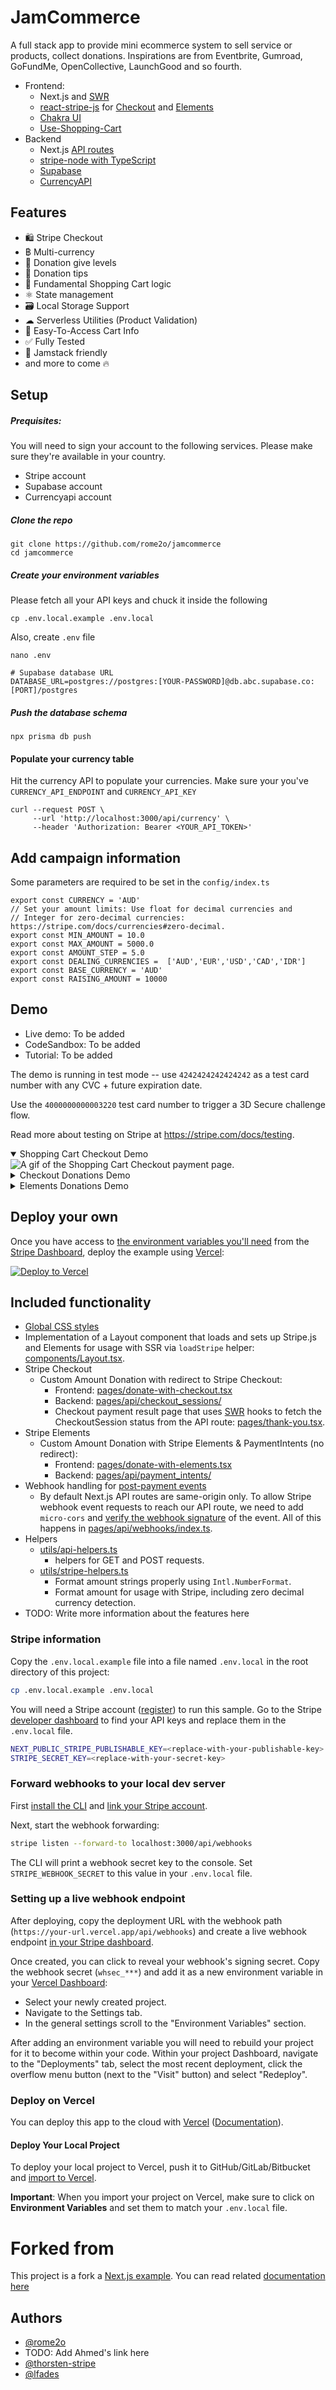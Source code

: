 # JamCommerce

A full stack app to provide mini ecommerce system to sell service or products, collect donations. Inspirations are from Eventbrite, Gumroad, GoFundMe, OpenCollective, LaunchGood and so fourth.

- Frontend:
  - Next.js and [SWR](https://github.com/vercel/swr)
  - [react-stripe-js](https://github.com/stripe/react-stripe-js) for [Checkout](https://stripe.com/checkout) and [Elements](https://stripe.com/elements)
  - [Chakra UI](https://chakra-ui.com/)
  - [Use-Shopping-Cart](https://useshoppingcart.com/docs/)
- Backend
  - Next.js [API routes](https://nextjs.org/docs/api-routes/introduction)
  - [stripe-node with TypeScript](https://github.com/stripe/stripe-node#usage-with-typescript)
  - [Supabase](https://supabase.com/docs/reference/javascript)
  - [CurrencyAPI](https://currencyapi.com)

## Features
- 🛍 Stripe Checkout
- ฿ Multi-currency
- 💸 Donation give levels
- 🤑 Donation tips
- 🛒 Fundamental Shopping Cart logic
- ⚛️ State management
- 🗃 Local Storage Support
- ☁︎ Serverless Utilities (Product Validation)
- 🧾 Easy-To-Access Cart Info
- ✅ Fully Tested
- 🎸 Jamstack friendly
- and more to come 🔥


## Setup

##### Prequisites: 
You will need to sign your account to the following services. Please make sure they're available in your country.
- Stripe account
- Supabase account
- Currencyapi account

##### Clone the repo

``` 
git clone https://github.com/rome2o/jamcommerce
cd jamcommerce
```

##### Create your environment variables
Please fetch all your API keys and chuck it inside the following
```
cp .env.local.example .env.local
```

Also, create `.env` file
```
nano .env
```
```
# Supabase database URL
DATABASE_URL=postgres://postgres:[YOUR-PASSWORD]@db.abc.supabase.co:[PORT]/postgres
```

##### Push the database schema

``` 
npx prisma db push
```

#### Populate your currency table
Hit the currency API to populate your currencies. Make sure your you've `CURRENCY_API_ENDPOINT` and `CURRENCY_API_KEY`
```
curl --request POST \                                    
     --url 'http://localhost:3000/api/currency' \
     --header 'Authorization: Bearer <YOUR_API_TOKEN>'
```


## Add campaign information
Some parameters are required to be set in the `config/index.ts`
```
export const CURRENCY = 'AUD'
// Set your amount limits: Use float for decimal currencies and
// Integer for zero-decimal currencies: https://stripe.com/docs/currencies#zero-decimal.
export const MIN_AMOUNT = 10.0
export const MAX_AMOUNT = 5000.0
export const AMOUNT_STEP = 5.0
export const DEALING_CURRENCIES =  ['AUD','EUR','USD','CAD','IDR']
export const BASE_CURRENCY = 'AUD'
export const RAISING_AMOUNT = 10000
```
## Demo

- Live demo: To be added
- CodeSandbox: To be added
- Tutorial: To be added

The demo is running in test mode -- use `4242424242424242` as a test card number with any CVC + future expiration date.

Use the `4000000000003220` test card number to trigger a 3D Secure challenge flow.

Read more about testing on Stripe at https://stripe.com/docs/testing.

<details open><summary>Shopping Cart Checkout Demo</summary>
<img src="./public/shopping_cart_demo.gif" alt="A gif of the Shopping Cart Checkout payment page." align="center">
</details>

<details><summary>Checkout Donations Demo</summary>
<img src="./public/checkout_demo.gif" alt="A gif of the Checkout payment page." align="center">
</details>

<details><summary>Elements Donations Demo</summary>
<img src="./public/elements_demo.gif" alt="A gif of the custom Elements checkout page." align="center">
</details>

## Deploy your own

Once you have access to [the environment variables you'll need](#required-configuration) from the [Stripe Dashboard](https://dashboard.stripe.com/apikeys), deploy the example using [Vercel](https://vercel.com?utm_source=github&utm_medium=readme&utm_campaign=next-example):

[![Deploy to Vercel](https://vercel.com/button)](https://vercel.com/new/git/external?repository-url=https://github.com/rome2o/jamcommerce&project-name=jamcommerce-name=with-stripe-typescript&env=NEXT_PUBLIC_STRIPE_PUBLISHABLE_KEY,STRIPE_SECRET_KEY&envDescription=Enter%20your%20Stripe%20Keys&envLink=https://github.com/vercel/next.js/tree/canary/examples/with-stripe-typescript%23required-configuration)

## Included functionality

- [Global CSS styles](https://nextjs.org/blog/next-9-2#built-in-css-support-for-global-stylesheets)
- Implementation of a Layout component that loads and sets up Stripe.js and Elements for usage with SSR via `loadStripe` helper: [components/Layout.tsx](components/Layout.tsx).
- Stripe Checkout
  - Custom Amount Donation with redirect to Stripe Checkout:
    - Frontend: [pages/donate-with-checkout.tsx](pages/donate-with-checkout.tsx)
    - Backend: [pages/api/checkout_sessions/](pages/api/checkout_sessions/)
    - Checkout payment result page that uses [SWR](https://github.com/vercel/swr) hooks to fetch the CheckoutSession status from the API route: [pages/thank-you.tsx](pages/thank-you.tsx).
- Stripe Elements
  - Custom Amount Donation with Stripe Elements & PaymentIntents (no redirect):
    - Frontend: [pages/donate-with-elements.tsx](pages/donate-with-elements.tsx)
    - Backend: [pages/api/payment_intents/](pages/api/payment_intents/)
- Webhook handling for [post-payment events](https://stripe.com/docs/payments/accept-a-payment#web-fulfillment)
  - By default Next.js API routes are same-origin only. To allow Stripe webhook event requests to reach our API route, we need to add `micro-cors` and [verify the webhook signature](https://stripe.com/docs/webhooks/signatures) of the event. All of this happens in [pages/api/webhooks/index.ts](pages/api/webhooks/index.ts).
- Helpers
  - [utils/api-helpers.ts](utils/api-helpers.ts)
    - helpers for GET and POST requests.
  - [utils/stripe-helpers.ts](utils/stripe-helpers.ts)
    - Format amount strings properly using `Intl.NumberFormat`.
    - Format amount for usage with Stripe, including zero decimal currency detection.
- TODO: Write more information about the features here


### Stripe information

Copy the `.env.local.example` file into a file named `.env.local` in the root directory of this project:

```bash
cp .env.local.example .env.local
```

You will need a Stripe account ([register](https://dashboard.stripe.com/register)) to run this sample. Go to the Stripe [developer dashboard](https://stripe.com/docs/development#api-keys) to find your API keys and replace them in the `.env.local` file.

```bash
NEXT_PUBLIC_STRIPE_PUBLISHABLE_KEY=<replace-with-your-publishable-key>
STRIPE_SECRET_KEY=<replace-with-your-secret-key>
```

### Forward webhooks to your local dev server

First [install the CLI](https://stripe.com/docs/stripe-cli) and [link your Stripe account](https://stripe.com/docs/stripe-cli#link-account).

Next, start the webhook forwarding:

```bash
stripe listen --forward-to localhost:3000/api/webhooks
```

The CLI will print a webhook secret key to the console. Set `STRIPE_WEBHOOK_SECRET` to this value in your `.env.local` file.

### Setting up a live webhook endpoint

After deploying, copy the deployment URL with the webhook path (`https://your-url.vercel.app/api/webhooks`) and create a live webhook endpoint [in your Stripe dashboard](https://stripe.com/docs/webhooks/setup#configure-webhook-settings).

Once created, you can click to reveal your webhook's signing secret. Copy the webhook secret (`whsec_***`) and add it as a new environment variable in your [Vercel Dashboard](https://vercel.com/dashboard):

- Select your newly created project.
- Navigate to the Settings tab.
- In the general settings scroll to the "Environment Variables" section.

After adding an environment variable you will need to rebuild your project for it to become within your code. Within your project Dashboard, navigate to the "Deployments" tab, select the most recent deployment, click the overflow menu button (next to the "Visit" button) and select "Redeploy".

### Deploy on Vercel

You can deploy this app to the cloud with [Vercel](https://vercel.com?utm_source=github&utm_medium=readme&utm_campaign=next-example) ([Documentation](https://nextjs.org/docs/deployment)).

#### Deploy Your Local Project

To deploy your local project to Vercel, push it to GitHub/GitLab/Bitbucket and [import to Vercel](https://vercel.com/new?utm_source=github&utm_medium=readme&utm_campaign=next-example).

**Important**: When you import your project on Vercel, make sure to click on **Environment Variables** and set them to match your `.env.local` file.

# Forked from 
This project is a fork a [Next.js example](https://github.com/vercel/next.js/tree/canary/examples/with-stripe-typescript). You can read related [documentation here](https://vercel.com/guides/getting-started-with-nextjs-typescript-stripe)
## Authors
- [@rome2o](https://github.com/rome2o)
- TODO: Add Ahmed's link here
- [@thorsten-stripe](https://twitter.com/thorwebdev)
- [@lfades](https://twitter.com/luis_fades)
